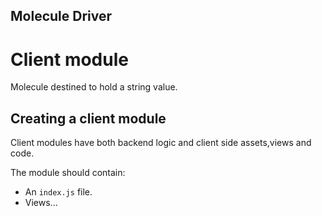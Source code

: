 ## Molecule Driver
# Client module
Molecule destined to hold a string value.

## Creating a client module

Client modules have both backend logic and client side assets,views and code.

The module should contain:

- An `index.js` file.
- Views...


